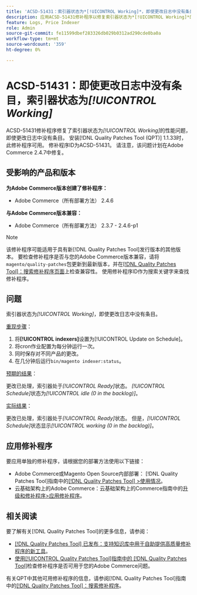 ```yaml
---
title: 'ACSD-51431：索引器状态为*[!UICONTROL Working]*，即使更改日志中没有条目'
description: 应用ACSD-51431修补程序以修复索引器状态为*[!UICONTROL Working]*的Adobe Commerce问题，即使更改日志中没有条目。
feature: Logs, Price Indexer
role: Admin
source-git-commit: fe11599dbef283326db029b0312ad290cde0ba0a
workflow-type: tm+mt
source-wordcount: '359'
ht-degree: 0%

---
```


# ACSD-51431：即使更改日志中没有条目，索引器状态为&#x200B;*[!UICONTROL Working]*

ACSD-51431修补程序修复了索引器状态为&#x200B;*[!UICONTROL Working]*&#x200B;的性能问题，即使更改日志中没有条目。 安装[!DNL Quality Patches Tool (QPT)] 1.1.33时，此修补程序可用。 修补程序ID为ACSD-51431。 请注意，该问题计划在Adobe Commerce 2.4.7中修复。

## 受影响的产品和版本

**为Adobe Commerce版本创建了修补程序：**

* Adobe Commerce（所有部署方法） 2.4.6

**与Adobe Commerce版本兼容：**

* Adobe Commerce（所有部署方法） 2.3.7 - 2.4.6-p1

>[!NOTE]
>
>该修补程序可能适用于具有新[!DNL Quality Patches Tool]发行版本的其他版本。 要检查修补程序是否与您的Adobe Commerce版本兼容，请将`magento/quality-patches`包更新到最新版本，并在[[!DNL Quality Patches Tool]：搜索修补程序页面](https://experienceleague.adobe.com/tools/commerce-quality-patches/index.html)上检查兼容性。 使用修补程序ID作为搜索关键字来查找修补程序。

## 问题

索引器状态为&#x200B;*[!UICONTROL Working]*，即使更改日志中没有条目。

<u>重现步骤</u>：

1. 将&#x200B;**[!UICONTROL indexers]**&#x200B;设置为[!UICONTROL Update on Schedule]。
1. 将cron作业配置为每分钟运行一次。
1. 同时保存对不同产品的更改。
1. 在几分钟后运行`bin/magento indexer:status`。

<u>预期的结果</u>：

更改已处理，索引器处于&#x200B;*[!UICONTROL Ready]*&#x200B;状态。 *[!UICONTROL Schedule]*&#x200B;状态为&#x200B;*[!UICONTROL idle (0 in the backlog)]*。

<u>实际结果</u>：

更改已处理，索引器处于&#x200B;*[!UICONTROL Ready]*&#x200B;状态。 但是，*[!UICONTROL Schedule]*&#x200B;状态显示&#x200B;*[!UICONTROL working (0 in the backlog)]*。

## 应用修补程序

要应用单独的修补程序，请根据您的部署方法使用以下链接：

* Adobe Commerce或Magento Open Source内部部署： [!DNL Quality Patches Tool]指南中的[[!DNL Quality Patches Tool] >使用情况](/help/tools/quality-patches-tool/usage.md)。
* 云基础架构上的Adobe Commerce：云基础架构上的Commerce指南中的[升级和修补程序>应用修补程序](https://experienceleague.adobe.com/docs/commerce-cloud-service/user-guide/develop/upgrade/apply-patches.html)。

## 相关阅读

要了解有关[!DNL Quality Patches Tool]的更多信息，请参阅：

* [[!DNL Quality Patches Tool] 已发布：支持知识库中用于自助提供高质量修补程序的新工具](https://experienceleague.adobe.com/en/docs/commerce-knowledge-base/kb/announcements/commerce-announcements/magento-quality-patches-released-new-tool-to-self-serve-quality-patches)。
* [使用[!UICONTROL Quality Patches Tool]指南中的 [!DNL Quality Patches Tool]](/help/tools/quality-patches-tool/patches-available-in-qpt/check-patch-for-magento-issue-with-magento-quality-patches.md)检查修补程序是否可用于您的Adobe Commerce问题。


有关QPT中其他可用修补程序的信息，请参阅[!DNL Quality Patches Tool]指南中的[[!DNL Quality Patches Tool]：搜索修补程序](https://experienceleague.adobe.com/tools/commerce-quality-patches/index.html)。
